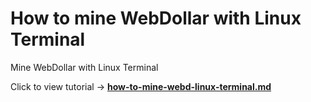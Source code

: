 # How to mine WebDollar with Linux Terminal
Mine WebDollar with Linux Terminal

Click to view tutorial -> **<a href="https://github.com/cbusuioceanu/How-to-mine-WebDollar-with-Linux-Terminal/blob/master/how-to-mine-webd-linux-terminal.md" >how-to-mine-webd-linux-terminal.md</a>**
